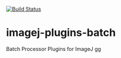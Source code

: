 [![Build Status](https://travis-ci.org/imagej/imagej-plugins-batch.svg?branch=master)](https://travis-ci.org/imagej/imagej-plugins-batch)

# imagej-plugins-batch

Batch Processor Plugins for ImageJ
gg
